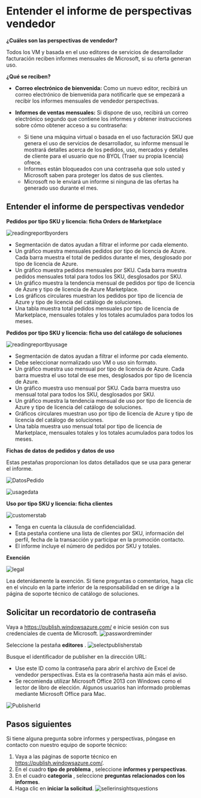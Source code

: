 <properties
   pageTitle="Descripción de los informes basada en el uso de Azure Marketplace y perspectivas de vendedor reporting | Microsoft Azure"
   description="Como vendedor en Azure Marketplace, entender el informe basada en el uso, también conocido como un informe de recomendaciones de vendedor"
   services="Azure Marketplace"
   documentationCenter="na"
   authors="v-jeana"
   manager="lakoch"
   editor=""/>

<tags
   ms.service="marketplace"
   ms.devlang="na"
   ms.topic="article"
   ms.tgt_pltfrm="na"
   ms.workload="na"
   ms.date="02/05/2016"
   ms.author="v-jeana; hascipio"/>

# <a name="understand-your-seller-insights-report"></a>Entender el informe de perspectivas vendedor

**¿Cuáles son las perspectivas de vendedor?**

Todos los VM y basada en el uso editores de servicios de desarrollador facturación reciben informes mensuales de Microsoft, si su oferta generan uso.

**¿Qué se reciben?**

- **Correo electrónico de bienvenida:** Como un nuevo editor, recibirá un correo electrónico de bienvenida para notificarle que se empezará a recibir los informes mensuales de vendedor perspectivas.

- **Informes de ventas mensuales:**  Si dispone de uso, recibirá un correo electrónico segundo que contiene los informes y obtener instrucciones sobre cómo obtener acceso a su contraseña:

    - Si tiene una máquina virtual o basada en el uso facturación SKU que genera el uso de servicios de desarrollador, su informe mensual le mostrará detalles acerca de los pedidos, uso, mercados y detalles de cliente para el usuario que no BYOL (Traer su propia licencia) ofrece.
    - Informes están bloqueados con una contraseña que solo usted y Microsoft saben para proteger los datos de sus clientes.
    - Microsoft no le enviará un informe si ninguna de las ofertas ha generado uso durante el mes.

## <a name="understand-your-seller-insights-report"></a>Entender el informe de perspectivas vendedor


**Pedidos por tipo SKU y licencia: ficha Orders de Marketplace**

![readingreportbyorders][2]

- Segmentación de datos ayudan a filtrar el informe por cada elemento.
- Un gráfico muestra mensuales pedidos por tipo de licencia de Azure. Cada barra muestra el total de pedidos durante el mes, desglosado por tipo de licencia de Azure.
- Un gráfico muestra pedidos mensuales por SKU. Cada barra muestra pedidos mensuales total para todos los SKU, desglosados por SKU.
- Un gráfico muestra la tendencia mensual de pedidos por tipo de licencia de Azure y tipo de licencia de Azure Marketplace.
- Los gráficos circulares muestran los pedidos por tipo de licencia de Azure y tipo de licencia del catálogo de soluciones.
- Una tabla muestra total pedidos mensuales por tipo de licencia de Marketplace, mensuales totales y los totales acumulados para todos los meses.


**Pedidos por tipo SKU y licencia: ficha uso del catálogo de soluciones**

![readingreportbyusage][3]

- Segmentación de datos ayudan a filtrar el informe por cada elemento.
- Debe seleccionar normalizado uso VM o uso sin formato.
- Un gráfico muestra uso mensual por tipo de licencia de Azure. Cada barra muestra el uso total de ese mes, desglosados por tipo de licencia de Azure.
- Un gráfico muestra uso mensual por SKU. Cada barra muestra uso mensual total para todos los SKU, desglosados por SKU.
- Un gráfico muestra la tendencia mensual de uso por tipo de licencia de Azure y tipo de licencia del catálogo de soluciones.
- Gráficos circulares muestran uso por tipo de licencia de Azure y tipo de licencia del catálogo de soluciones.
- Una tabla muestra uso mensual total por tipo de licencia de Marketplace, mensuales totales y los totales acumulados para todos los meses.


**Fichas de datos de pedidos y datos de uso**

Estas pestañas proporcionan los datos detallados que se usa para generar el informe.

![DatosPedido][4]

![usagedata][5]



**Uso por tipo SKU y licencia: ficha clientes**

![customerstab][6]

- Tenga en cuenta la cláusula de confidencialidad.
- Esta pestaña contiene una lista de clientes por SKU, información del perfil, fecha de la transacción y participar en la promoción contacto.
- El informe incluye el número de pedidos por SKU y totales.


**Exención**

![legal][1]

Lea detenidamente la exención. Si tiene preguntas o comentarios, haga clic en el vínculo en la parte inferior de la responsabilidad en se dirige a la página de soporte técnico de catálogo de soluciones.

## <a name="request-a-password-reminder"></a>Solicitar un recordatorio de contraseña

Vaya a https://publish.windowsazure.com/ e inicie sesión con sus credenciales de cuenta de Microsoft.
![passwordreminder][7]

Seleccione la pestaña **editores** .
![selectpublisherstab][8]


Busque el identificador de publisher en la dirección URL:
- Use este ID como la contraseña para abrir el archivo de Excel de vendedor perspectivas.
Esta es la contraseña hasta aún más el aviso.
- Se recomienda utilizar Microsoft Office 2013 con Windows como el lector de libro de elección.  Algunos usuarios han informado problemas mediante Microsoft Office para Mac.

![PublisherId][9]


## <a name="next-steps"></a>Pasos siguientes  
Si tiene alguna pregunta sobre informes y perspectivas, póngase en contacto con nuestro equipo de soporte técnico:

1. Vaya a las páginas de soporte técnico en https://publish.windowsazure.com/.
2. En el cuadro **tipo de problema** , seleccione **informes y perspectivas**.
3. En el cuadro **categoría** , seleccione **preguntas relacionados con los informes**.
4. Haga clic en **iniciar la solicitud**.
  ![sellerinsightsquestions][10]



[1]: ./media/marketplace-publishing-report-seller-insights/legal.png
[2]: ./media/marketplace-publishing-report-seller-insights/readingreportbyorders.png
[3]: ./media/marketplace-publishing-report-seller-insights/readingreportbyusage.png
[4]: ./media/marketplace-publishing-report-seller-insights/orderdata.png
[5]: ./media/marketplace-publishing-report-seller-insights/usagedata.png
[6]: ./media/marketplace-publishing-report-seller-insights/customerstab.png
[7]: ./media/marketplace-publishing-report-seller-insights/passwordreminder.png
[8]: ./media/marketplace-publishing-report-seller-insights/selectpublisherstab.png
[9]: ./media/marketplace-publishing-report-seller-insights/publisherid.png
[10]: ./media/marketplace-publishing-report-seller-insights/sellerinsightsquestions.png
